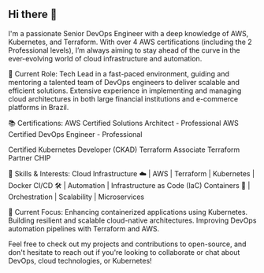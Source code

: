 ## Hi there 👋

I'm a passionate Senior DevOps Engineer with a deep knowledge of AWS, Kubernetes, and Terraform. With over 4 AWS certifications (including the 2 Professional levels), I’m always aiming to stay ahead of the curve in the ever-evolving world of cloud infrastructure and automation.

💼 Current Role:
Tech Lead in a fast-paced environment, guiding and mentoring a talented team of DevOps engineers to deliver scalable and efficient solutions.
Extensive experience in implementing and managing cloud architectures in both large financial institutions and e-commerce platforms in Brazil.

📚 Certifications:
AWS Certified Solutions Architect - Professional
AWS Certified DevOps Engineer - Professional

Certified Kubernetes Developer (CKAD)
Terraform Associate
Terraform Partner CHIP 


🚀 Skills & Interests:
Cloud Infrastructure ☁️ | AWS | Terraform | Kubernetes | Docker
CI/CD 🛠️ | Automation | Infrastructure as Code (IaC)
Containers 🐳 | Orchestration | Scalability | Microservices


🔭 Current Focus:
Enhancing containerized applications using Kubernetes.
Building resilient and scalable cloud-native architectures.
Improving DevOps automation pipelines with Terraform and AWS.


Feel free to check out my projects and contributions to open-source, and don't hesitate to reach out if you're looking to collaborate or chat about DevOps, cloud technologies, or Kubernetes!
